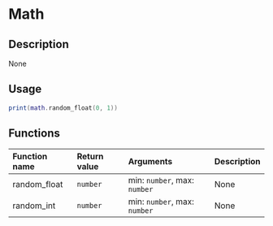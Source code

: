 # Math

## Description
None

## Usage

```lua
print(math.random_float(0, 1))
```

## Functions
|Function name|Return value|Arguments|Description|
|:-|:-|:-|:-|
|random_float|`number`|min: `number`, max: `number`|None|
|random_int|`number`|min: `number`, max: `number`|None|